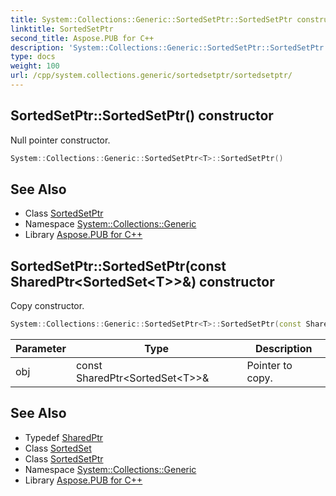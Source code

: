 ```yaml
---
title: System::Collections::Generic::SortedSetPtr::SortedSetPtr constructor
linktitle: SortedSetPtr
second_title: Aspose.PUB for C++
description: 'System::Collections::Generic::SortedSetPtr::SortedSetPtr constructor. Null pointer constructor in C++.'
type: docs
weight: 100
url: /cpp/system.collections.generic/sortedsetptr/sortedsetptr/
---
```

## SortedSetPtr::SortedSetPtr() constructor


Null pointer constructor.

```cpp
System::Collections::Generic::SortedSetPtr<T>::SortedSetPtr()
```

## See Also

* Class [SortedSetPtr](../)
* Namespace [System::Collections::Generic](../../)
* Library [Aspose.PUB for C++](../../../)
## SortedSetPtr::SortedSetPtr(const SharedPtr\<SortedSet\<T\>\>\&) constructor


Copy constructor.

```cpp
System::Collections::Generic::SortedSetPtr<T>::SortedSetPtr(const SharedPtr<SortedSet<T>> &obj)
```


| Parameter | Type | Description |
| --- | --- | --- |
| obj | const SharedPtr\<SortedSet\<T\>\>\& | Pointer to copy. |

## See Also

* Typedef [SharedPtr](../../../system/sharedptr/)
* Class [SortedSet](../../sortedset/)
* Class [SortedSetPtr](../)
* Namespace [System::Collections::Generic](../../)
* Library [Aspose.PUB for C++](../../../)
